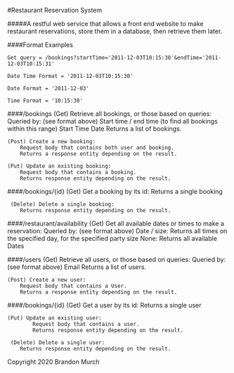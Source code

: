 #Restaurant Reservation System

#####A restful web service that allows a front end website to make restaurant reservations, store them in a database, then retrieve them later.

####Format Examples

    Get query = /bookings?startTime='2011-12-03T10:15:30'&endTime='2011-12-03T10:15:31'
    
    Date Time Format = '2011-12-03T10:15:30'
    
    Date Format = '2011-12-03'
    
    Time Format = '10:15:30'

####/bookings
    (Get) Retrieve all bookings, or those based on queries:
        Queried by: (see format above)
            Start time / end time (to find all bookings within this range)
            Start Time
            Date
        Returns a list of bookings.
    
    (Post) Create a new booking:
        Request body that contains both user and booking.
        Returns a response entity depending on the result.
        
    (Put) Update an existing booking:
        Request body that contains a booking.
        Returns response entity depending on the result.
        
    
####/bookings/{id}
    (Get) Get a booking by its id: 
        Returns a single booking
     
     (Delete) Delete a single booking:
        Returns response entity depending on the result.
        
####/restaurant/availability
    (Get) Get all available dates or times to make a reservation:
        Queried by: (see format above)
            Date / size:
                Returns all times on the specified day, for the specified party size
            None:
                Returns all available Dates
        
####/users
    (Get) Retrieve all users, or those based on queries:
        Queried by: (see format above)
            Email
        Returns a list of users.
    
    (Post) Create a new user:
        Request body that contains a User.
        Returns a response entity depending on the result.
    
####/bookings/{id}
    (Get) Get a user by its id: 
        Returns a single user
    
    (Put) Update an existing user:
            Request body that contains a user.
            Returns response entity depending on the result.
     
     (Delete) Delete a single user:
        Returns response entity depending on the result.
        
Copyright 2020 Brandon Murch